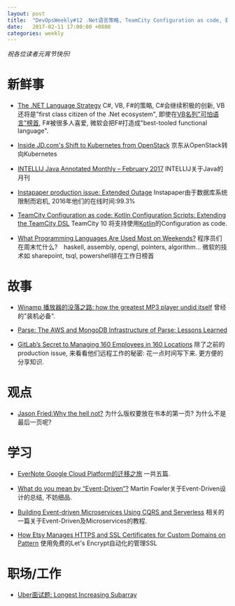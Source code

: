 ```yaml
---
layout: post
title:  "DevOpsWeekly#12 .Net语言策略, TeamCity Configuration as code, EverNote的GCP迁移之旅, Event-Driven设计, Uber面试题"
date:   2017-02-11 17:00:00 +0800
categories: weekly
---
```


*祝各位读者元宵节快乐!*


# 新鲜事

 - [The .NET Language Strategy](https://blogs.msdn.microsoft.com/dotnet/2017/02/01/the-net-language-strategy/)
   C#, VB, F#的策略, C#会继续积极的创新, VB还将是"first class citizen of the .Net ecosystem", 即使在[VB名列"可怕语言"榜首](http://stackoverflow.com/research/developer-survey-2016#technology-most-loved-dreaded-and-wanted), F#被很多人喜爱, 微软会把F#打造成"best-tooled functional language".
 
 - [Inside JD.com's Shift to Kubernetes from OpenStack](http://blog.kubernetes.io/2017/02/inside-jd-com-shift-to-kubernetes-from-openstack.html)
    京东从OpenStack转向Kubernetes
    
 - [INTELLIJ Java Annotated Monthly – February 2017](https://blog.jetbrains.com/idea/2017/02/java-annotated-monthly-february-2017/) 
    INTELLIJ关于Java的月刊
 
 - [Instapaper production issue: Extended Outage](http://blog.instapaper.com/post/157027537441)
    Instapaper由于数据库系统限制而宕机, 2016年他们的在线时间:99.3%
 
 - [TeamCity Configuration as code: Kotlin Configuration Scripts: Extending the TeamCity DSL](https://blog.jetbrains.com/teamcity/2017/02/kotlin-configuration-scripts-extending-the-teamcity-dsl/)
    TeamCity 10 将支持使用[Kotlin](https://kotlinlang.org/)的Configuration as code. 
 
 - [What Programming Languages Are Used Most on Weekends?](http://stackoverflow.blog/2017/02/What-Programming-Languages-Weekends/)
    程序员们在周末忙什么?　haskell,  assembly, opengl, pointers, algorithm... 微软的技术如 sharepoint, tsql, powershell排在工作日榜首


# 故事

- [Winamp 播放器的没落之路: how the greatest MP3 player undid itself](https://arstechnica.com/business/2012/06/winamp-how-greatest-mp3-player-undid-itself/)
    曾经的"装机必备".

- [Parse: The AWS and MongoDB Infrastructure of Parse: Lessons Learned](https://medium.baqend.com/parse-is-gone-a-few-secrets-about-their-infrastructure-91b3ab2fcf71#.osbfq5cct)

- [GitLab’s Secret to Managing 160 Employees in 160 Locations](https://blog.ycombinator.com/gitlab-distributed-startup/)
    除了之前的production issue, 来看看他们远程工作的秘密: 花一点时间写下来. 更方便的分享知识. 

# 观点

 - [Jason Fried:Why the hell not?](https://m.signalvnoise.com/why-the-hell-not-27c3fa735157#.sfo1spz0o)
    为什么版权要放在书本的第一页? 为什么不是最后一页呢?
 
 
 # 学习
 - [EverNote Google Cloud Platform的迁移之旅](https://blog.evernote.com/tech/2017/02/08/part-1-evernote-service-options-migrate-google-cloud-platform-gcp/)
    一共五篇.

- [What do you mean by “Event-Driven”?](https://martinfowler.com/articles/201701-event-driven.html)
   Martin Fowler关于Event-Driven设计的总结, 不妨细品.

- [Building Event-driven Microservices Using CQRS and Serverless](http://www.kennybastani.com/2017/01/building-event-driven-microservices.html)
    相关的一篇关于Event-Driven及Microservices的教程.

- [How Etsy Manages HTTPS and SSL Certificates for Custom Domains on Pattern](https://codeascraft.com/2017/01/31/how-etsy-manages-https-and-ssl-certificates-for-custom-domains-on-pattern/?utm_source=wanqu.co&utm_campaign=Wanqu+Daily&utm_medium=rss)
    使用免费的Let's Encrypt自动化的管理SSL

# 职场/工作

- [Uber面试题:  Longest Increasing Subarray](http://blog.gainlo.co/index.php/2017/02/02/uber-interview-questions-longest-increasing-subarray/)
    
